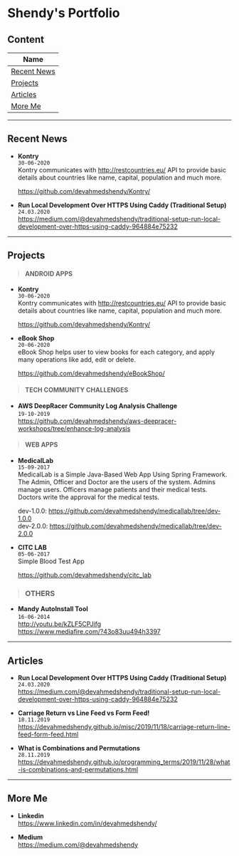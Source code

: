 # Shendy's Portfolio

## Content
Name |
---- | 
[Recent News](#Recent-News) | 
[Projects](#Projects) | 
[Articles](#Articles) | 
[More Me](#More-Me) | 


-----
## Recent News
- **Kontry**  
  `30-06-2020`  
  Kontry communicates with http://restcountries.eu/ API to provide basic details about countries like name, capital, population and much more.  
  
  https://github.com/devahmedshendy/Kontry/  

- **Run Local Development Over HTTPS Using Caddy (Traditional Setup)**  
  `24.03.2020`  
  https://medium.com/@devahmedshendy/traditional-setup-run-local-development-over-https-using-caddy-964884e75232


-----
## Projects
> #### ANDROID APPS
- **Kontry**  
  `30-06-2020`  
  Kontry communicates with http://restcountries.eu/ API to provide basic details about countries like name, capital, population and much more.  
  
  https://github.com/devahmedshendy/Kontry/  

- **eBook Shop**  
  `20-06-2020`  
  eBook Shop helps user to view books for each category, and apply many operations like add, edit or delete.  

  https://github.com/devahmedshendy/eBookShop/

> #### TECH COMMUNITY CHALLENGES
- **AWS DeepRacer Community Log Analysis Challenge**  
  `19-10-2019`  
  https://github.com/devahmedshendy/aws-deepracer-workshops/tree/enhance-log-analysis  

> #### WEB APPS
- **MedicalLab**  
  `15-09-2017`  
  MedicalLab is a Simple Java-Based Web App Using Spring Framework.  
  The Admin, Officer and Doctor are the users of the system. Admins manage users. Officers manage patients and their medical tests. Doctors write the approval for the medical tests.

  dev-1.0.0: https://github.com/devahmedshendy/medicallab/tree/dev-1.0.0  
  dev-2.0.0: https://github.com/devahmedshendy/medicallab/tree/dev-2.0.0


- **CITC LAB**  
  `05-06-2017`  
  Simple Blood Test App

  https://github.com/devahmedshendy/citc_lab

> ### OTHERS
- **Mandy AutoInstall Tool**  
  `16-06-2014`  
  http://youtu.be/kZLF5CPJifg  
  https://www.mediafire.com/?43o83uu494h3397  


-----
## Articles
- **Run Local Development Over HTTPS Using Caddy (Traditional Setup)**  
`24.03.2020`  
https://medium.com/@devahmedshendy/traditional-setup-run-local-development-over-https-using-caddy-964884e75232

- **Carriage Return vs Line Feed vs Form Feed!**  
  `18.11.2019`  
  https://devahmedshendy.github.io/misc/2019/11/18/carriage-return-line-feed-form-feed.html

- **What is Combinations and Permutations**  
  `28.11.2019`  
  https://devahmedshendy.github.io/programming_terms/2019/11/28/what-is-combinations-and-permutations.html


-----
## More Me
- **Linkedin**  
  https://www.linkedin.com/in/devahmedshendy/

- **Medium**  
  https://medium.com/@devahmedshendy